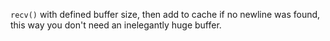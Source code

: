 `recv()` with defined buffer size, then add to cache if no newline was found, this way you don't need an inelegantly huge buffer.
